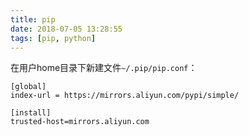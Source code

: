 ```yaml
---
title: pip
date: 2018-07-05 13:28:55
tags: [pip, python]
---
```


在用户home目录下新建文件`~/.pip/pip.conf`：

```
[global]
index-url = https://mirrors.aliyun.com/pypi/simple/

[install]
trusted-host=mirrors.aliyun.com
```
